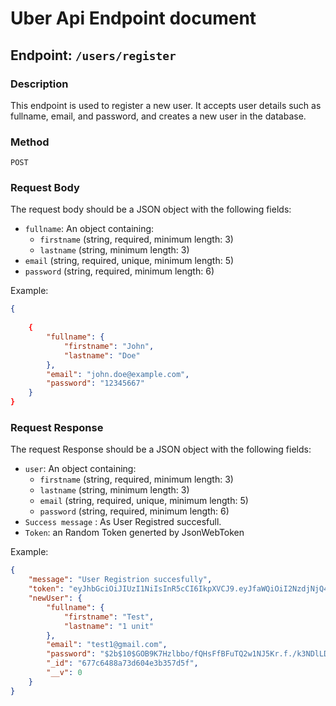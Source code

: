 # Uber Api Endpoint document

## Endpoint: `/users/register`

### Description
This endpoint is used to register a new user. It accepts user details such as fullname, email, and password, and creates a new user in the database.

### Method
`POST`

### Request Body
The request body should be a JSON object with the following fields:
- `fullname`: An object containing:
  - `firstname` (string, required, minimum length: 3)
  - `lastname` (string, minimum length: 3)
- `email` (string, required, unique, minimum length: 5)
- `password` (string, required, minimum length: 6)

Example:
```json
{
    
    {
        "fullname": {
            "firstname": "John",
            "lastname": "Doe"
        },
        "email": "john.doe@example.com",
        "password": "12345667"
    }
}
```


### Request Response


The request Response should be a JSON object with the following fields:
- `user`: An object containing:
  - `firstname` (string, required, minimum length: 3)
  - `lastname` (string, minimum length: 3)
  - `email` (string, required, unique, minimum length: 5)
  - `password` (string, required, minimum length: 6)
- `Success message` : As User Registred succesfull.
- `Token`: an Random Token generted by JsonWebToken


Example:
```json
{
    "message": "User Registrion succesfully",
    "token": "eyJhbGciOiJIUzI1NiIsInR5cCI6IkpXVCJ9.eyJfaWQiOiI2NzdjNjQ4OGE3M2Q2MDRlM2IzNTdkNWYiLCJpYXQiOjE3MzYyMDU0NDh9.4v0baEDpe2Z9fFMtXv1L1mss4dJTFlbEDwrmnVNcuWo",
    "newUser": {
        "fullname": {
            "firstname": "Test",
            "lastname": "1 unit"
        },
        "email": "test1@gmail.com",
        "password": "$2b$10$GOB9K7Hzlbbo/fQHsFfBFuTQ2w1NJ5Kr.f./k3NDlLDUvdqNRfp0W",
        "_id": "677c6488a73d604e3b357d5f",
        "__v": 0
    }
}
```



